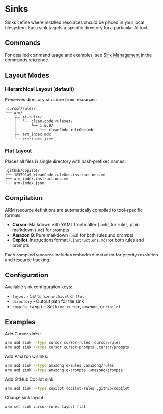 # Sinks

Sinks define where installed resources should be placed in your local filesystem. Each sink targets a specific directory for a particular AI tool.

## Commands

For detailed command usage and examples, see [Sink Management](commands.md#sink-management) in the commands reference.

## Layout Modes

### Hierarchical Layout (default)
Preserves directory structure from resources:

```
.cursor/rules/
└── arm/
    ├── ai-rules/
    │   └── clean-code-ruleset/
    │       └── 1.0.0/
    │           └── cleanCode_ruleOne.mdc
    ├── arm_index.mdc
    └── arm-index.json
```

### Flat Layout
Places all files in single directory with hash-prefixed names:

```
.github/copilot/
├── 183791a9_cleanCode_ruleOne.instructions.md
├── arm_index.instructions.md
└── arm-index.json
```

## Compilation

ARM resource definitions are automatically compiled to tool-specific formats:

- **Cursor**: Markdown with YAML frontmatter (`.mdc`) for rules, plain markdown (`.md`) for prompts
- **Amazon Q**: Pure markdown (`.md`) for both rules and prompts
- **Copilot**: Instructions format (`.instructions.md`) for both rules and prompts

Each compiled resource includes embedded metadata for priority resolution and resource tracking.

## Configuration

Available sink configuration keys:
- `layout` - Set to `hierarchical` or `flat`
- `directory` - Output path for the sink
- `compile_target` - Set to `md`, `cursor`, `amazonq`, or `copilot`

## Examples

Add Cursor sinks:
```bash
arm add sink --type cursor cursor-rules .cursor/rules
arm add sink --type cursor cursor-prompts .cursor/prompts
```

Add Amazon Q sinks:
```bash
arm add sink --type amazonq q-rules .amazonq/rules
arm add sink --type amazonq q-prompts .amazonq/prompts
```

Add GitHub Copilot sink:
```bash
arm add sink --type copilot copilot-rules .github/copilot
```

Change sink layout:
```bash
arm set sink cursor-rules layout flat
```
